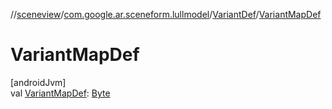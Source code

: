 //[sceneview](../../../index.md)/[com.google.ar.sceneform.lullmodel](../index.md)/[VariantDef](index.md)/[VariantMapDef](-variant-map-def.md)

# VariantMapDef

[androidJvm]\
val [VariantMapDef](-variant-map-def.md): [Byte](https://kotlinlang.org/api/latest/jvm/stdlib/kotlin/-byte/index.html)
